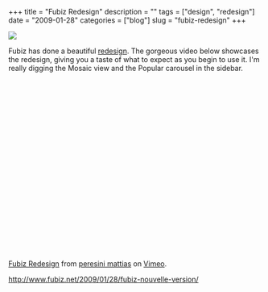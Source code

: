 +++
title = "Fubiz Redesign"
description = ""
tags = ["design", "redesign"]
date = "2009-01-28"
categories = ["blog"]
slug = "fubiz-redesign"
+++



  <div class="notebook-screenshot"><a href="http://www.fubiz.net/2009/01/28/fubiz-nouvelle-version/"><img src="http://media.konigi.com/bluga/wt498324ad880cc.jpg"/></a></div><p>Fubiz has done a beautiful <a href="http://www.fubiz.net/2009/01/28/fubiz-nouvelle-version/">redesign</a>. The gorgeous video below showcases the redesign, giving you a taste of what to expect as you begin to use it. I'm really digging the Mosaic view and the Popular carousel in the sidebar.</p>
<div class="video">
<object width="610" height="343"><param name="allowfullscreen" value="true" /><param name="allowscriptaccess" value="always" /><param name="movie" value="http://vimeo.com/moogaloop.swf?clip_id=2992931&amp;server=vimeo.com&amp;show_title=0&amp;show_byline=0&amp;show_portrait=0&amp;color=ffffff&amp;fullscreen=1" /><embed src="http://vimeo.com/moogaloop.swf?clip_id=2992931&amp;server=vimeo.com&amp;show_title=0&amp;show_byline=0&amp;show_portrait=0&amp;color=ffffff&amp;fullscreen=1" type="application/x-shockwave-flash" allowfullscreen="true" allowscriptaccess="always" width="610" height="343"></embed></object><p><a href="http://vimeo.com/2992931">Fubiz Redesign</a> from <a href="http://vimeo.com/mattrunks">peresini mattias</a> on <a href="http://vimeo.com/">Vimeo</a>.</div>
    
  <a href="http://www.fubiz.net/2009/01/28/fubiz-nouvelle-version/">http://www.fubiz.net/2009/01/28/fubiz-nouvelle-version/</a>
